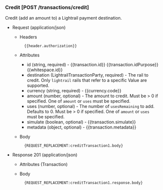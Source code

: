### Credit [POST /transactions/credit]

Credit (add an amount to) a Lightrail payment destination.

+ Request (application/json)

    + Headers
    
            {{header.authorization}}
        
    + Attributes
        + id (string, required) - {{transaction.id}}  {{transaction.idPurpose}} {{whitespace.id}}
        + destination (LightrailTransactionParty, required) - The rail to credit.  Only `lightrail` rails that refer to a specific Value are supported.
        + currency (string, required) - {{currency.code}}
        + amount (number, optional) - The amount to credit.  Must be > 0 if specified.  One of `amount` or `uses` must be specified.
        + uses (number, optional) - The number of `usesRemaining` to add.  Defaults to 0.  Must be > 0 if specified.  One of `amount` or `uses` must be specified.
        + simulate (boolean, optional) - {{transaction.simulate}}
        + metadata (object, optional) - {{transaction.metadata}}

    + Body

            {REQUEST_REPLACEMENT:creditTransaction1.body}
    
+ Response 201 (application/json)

    + Attributes (Transaction)

    + Body

            {REQUEST_REPLACEMENT:creditTransaction1.response.body}
